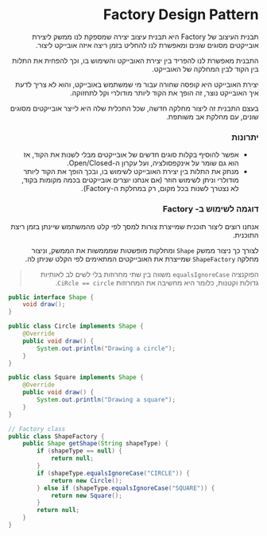 <div dir="rtl">

# Factory Design Pattern

תבנית העיצוב של Factory היא תבנית עיצוב יצירה שמספקת לנו ממשק ליצירת אובייקטים מסוגים שונים ומאפשרת לנו להחליט בזמן ריצה איזה אובייקט ליצור.

התבנית מאפשרת לנו להפריד בין יצירת האובייקט והשימוש בו, וכך להפחית את התלות בין הקוד לבין המחלקה של האובייקט.

יצירת האובייקט היא קופסה שחורה עבור מי שמשתמש באובייקט, והוא לא צריך לדעת איך האובייקט נוצר, זה הופך את הקוד ליותר מודולרי וקל לתחזוקה.

בעצם התבנית זה ליצור מחלקה חדשה, שכל התכלית שלה היא לייצר אובייקטים מסוגים שונים, עם מחלקת אב משותפת.

### יתרונות
* אפשר להוסיף בקלות סוגים חדשים של אובייקטים מבלי לשנות את הקוד, אז הוא גם שומר על אינקפסולציה, ועל עקרון ה-Open/Closed.
* מנתק את התלות בין יצירת האובייקט לשימוש בו, ובכך הופך את הקוד ליותר מודולרי וניתן לשימוש חוזר (אם אנחנו יוצרים אובייקטים בכמה מקומות בקוד, לא נצטרך לשנות בכל מקום, רק במחלקת ה-Factory).

### דוגמה לשימוש ב- Factory

אנחנו רוצים ליצור תוכנית שמייצרת צורות למסך לפי קלט מהמשתמש שיינתן בזמן ריצת התוכנית.

לצורך כך ניצור ממשק `Shape` ומחלקות מופשטות שמממשות את הממשק, וניצור מחלקה `ShapeFactory` שמייצרת את האובייקטים המתאימים לפי הקלט שניתן לה.

> הפוקנציה `equalsIgnoreCase` משווה בין שתי מחרוזות בלי לשים לב לאותיות גדולות וקטנות, כלומר היא מחשיבה את המחרוזות `CiRcle == circle`.

<div dir=ltr>

```java
public interface Shape {
    void draw();
}

public class Circle implements Shape {
    @Override
    public void draw() {
        System.out.println("Drawing a circle");
    }
}

public class Square implements Shape {
    @Override
    public void draw() {
        System.out.println("Drawing a square");
    }
}

// Factory class
public class ShapeFactory {
    public Shape getShape(String shapeType) {
        if (shapeType == null) {
            return null;
        }
        if (shapeType.equalsIgnoreCase("CIRCLE")) {
            return new Circle();
        } else if (shapeType.equalsIgnoreCase("SQUARE")) {
            return new Square();
        }
        return null;
    }
}
```
</div>

</div>